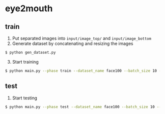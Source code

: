 # eye2mouth

## train
1. Put separated images into `input/image_top/` and `input/image_bottom`
2. Generate dataset by concatenating and resizing the images
~~~bash
$ python gen_dataset.py
~~~
3. Start training
~~~bash
$ python main.py --phase train --dataset_name face100 --batch_size 10 --fine_size 128
~~~

## test
1. Start testing
~~~bash
$ python main.py --phase test --dataset_name face100 --batch_size 10 --fine_size 128
~~~
